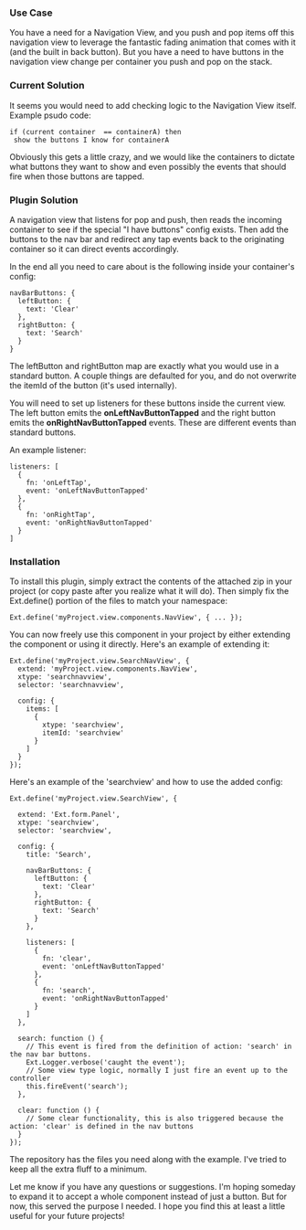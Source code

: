 ### Use Case
You have a need for a Navigation View, and you push and pop items off this navigation view to leverage the fantastic fading animation that comes with it (and the built in back button). But you have a need to have buttons in the navigation view change per container you push and pop on the stack.

### Current Solution
It seems you would need to add checking logic to the Navigation View itself. Example psudo code:

    if (current container  == containerA) then
     show the buttons I know for containerA

Obviously this gets a little crazy, and we would like the containers to dictate what buttons they want to show and even possibly the events that should fire when those buttons are tapped.

### Plugin Solution
A navigation view that listens for pop and push, then reads the incoming container to see if the special "I have buttons" config exists. Then add the buttons to the nav bar and redirect any tap events back to the originating container so it can direct events accordingly.

In the end all you need to care about is the following inside your container's config:

    navBarButtons: {
      leftButton: {
        text: 'Clear'
      },
      rightButton: {
        text: 'Search'
      }
    }

The leftButton and rightButton map are exactly what you would use in a standard button. A couple things are defaulted for you, and do not overwrite the itemId of the button (it's used internally).

You will need to set up listeners for these buttons inside the current view.  The left button emits the <strong>onLeftNavButtonTapped</strong> and
the right button emits the <strong>onRightNavButtonTapped</strong> events.  These are different events than standard buttons.

An example listener:

    listeners: [
      {
        fn: 'onLeftTap',
        event: 'onLeftNavButtonTapped'
      },
      {
        fn: 'onRightTap',
        event: 'onRightNavButtonTapped'
      }
    ]

### Installation
To install this plugin, simply extract the contents of the attached zip in your project (or copy paste after you realize what it will do).
Then simply fix the Ext.define() portion of the files to match your namespace:

    Ext.define('myProject.view.components.NavView', { ... });

You can now freely use this component in your project by either extending the component or using it directly. Here's an example of extending it:

    Ext.define('myProject.view.SearchNavView', {
      extend: 'myProject.view.components.NavView',
      xtype: 'searchnavview',
      selector: 'searchnavview',

      config: {
        items: [
          {
            xtype: 'searchview',
            itemId: 'searchview'
          }
        ]
      }
    });

Here's an example of the 'searchview' and how to use the added config:

    Ext.define('myProject.view.SearchView', {

      extend: 'Ext.form.Panel',
      xtype: 'searchview',
      selector: 'searchview',

      config: {
        title: 'Search',

        navBarButtons: {
          leftButton: {
            text: 'Clear'
          },
          rightButton: {
            text: 'Search'
          }
        },

        listeners: [
          {
            fn: 'clear',
            event: 'onLeftNavButtonTapped'
          },
          {
            fn: 'search',
            event: 'onRightNavButtonTapped'
          }
        ]
      },

      search: function () {
        // This event is fired from the definition of action: 'search' in the nav bar buttons.
        Ext.Logger.verbose('caught the event');
        // Some view type logic, normally I just fire an event up to the controller
        this.fireEvent('search');
      },

      clear: function () {
        // Some clear functionality, this is also triggered because the action: 'clear' is defined in the nav buttons
      }
    });

The repository has the files you need along with the example.  I've tried to keep all the extra fluff to a minimum.

Let me know if you have any questions or suggestions. I'm hoping someday to expand it to accept a whole component instead of just a button. But for now, this served the purpose I needed.
I hope you find this at least a little useful for your future projects!